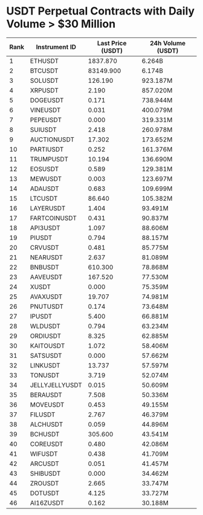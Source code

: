 # USDT Perpetual Contracts with Daily Volume > $30 Million

| Rank | Instrument ID | Last Price (USDT) | 24h Volume (USDT) |
|------|---------------|-------------------|-------------------|
| 1 | ETHUSDT | 1837.870 | 6.264B |
| 2 | BTCUSDT | 83149.900 | 6.174B |
| 3 | SOLUSDT | 126.190 | 923.187M |
| 4 | XRPUSDT | 2.190 | 857.020M |
| 5 | DOGEUSDT | 0.171 | 738.944M |
| 6 | VINEUSDT | 0.031 | 400.079M |
| 7 | PEPEUSDT | 0.000 | 319.331M |
| 8 | SUIUSDT | 2.418 | 260.978M |
| 9 | AUCTIONUSDT | 17.302 | 173.652M |
| 10 | PARTIUSDT | 0.252 | 161.376M |
| 11 | TRUMPUSDT | 10.194 | 136.690M |
| 12 | EOSUSDT | 0.589 | 129.381M |
| 13 | MEWUSDT | 0.003 | 123.697M |
| 14 | ADAUSDT | 0.683 | 109.699M |
| 15 | LTCUSDT | 86.640 | 105.382M |
| 16 | LAYERUSDT | 1.404 | 93.491M |
| 17 | FARTCOINUSDT | 0.431 | 90.837M |
| 18 | API3USDT | 1.097 | 88.606M |
| 19 | PIUSDT | 0.794 | 88.157M |
| 20 | CRVUSDT | 0.481 | 85.775M |
| 21 | NEARUSDT | 2.637 | 81.089M |
| 22 | BNBUSDT | 610.300 | 78.868M |
| 23 | AAVEUSDT | 167.520 | 77.530M |
| 24 | XUSDT | 0.000 | 75.359M |
| 25 | AVAXUSDT | 19.707 | 74.981M |
| 26 | PNUTUSDT | 0.174 | 73.648M |
| 27 | IPUSDT | 5.400 | 66.881M |
| 28 | WLDUSDT | 0.794 | 63.234M |
| 29 | ORDIUSDT | 8.325 | 62.885M |
| 30 | KAITOUSDT | 1.072 | 58.406M |
| 31 | SATSUSDT | 0.000 | 57.662M |
| 32 | LINKUSDT | 13.737 | 57.597M |
| 33 | TONUSDT | 3.719 | 52.074M |
| 34 | JELLYJELLYUSDT | 0.015 | 50.609M |
| 35 | BERAUSDT | 7.508 | 50.336M |
| 36 | MOVEUSDT | 0.453 | 49.155M |
| 37 | FILUSDT | 2.767 | 46.379M |
| 38 | ALCHUSDT | 0.059 | 44.896M |
| 39 | BCHUSDT | 305.600 | 43.541M |
| 40 | COREUSDT | 0.480 | 42.086M |
| 41 | WIFUSDT | 0.438 | 41.709M |
| 42 | ARCUSDT | 0.051 | 41.457M |
| 43 | SHIBUSDT | 0.000 | 34.462M |
| 44 | ZROUSDT | 2.665 | 33.747M |
| 45 | DOTUSDT | 4.125 | 33.727M |
| 46 | AI16ZUSDT | 0.162 | 30.188M |

